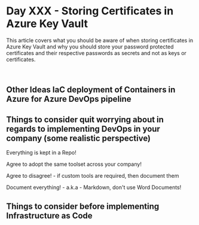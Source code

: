 # Day XXX - Storing Certificates in Azure Key Vault

This article covers what you should be aware of when storing certificates in Azure Key Vault and why you should store your password protected certificates and their respective passwords as secrets and not as keys or certificates.

</br>

## Other Ideas IaC deployment of Containers in Azure for Azure DevOps pipeline

## Things to consider quit worrying about in regards to implementing DevOps in your company (some realistic perspective)

Everything is kept in a Repo!

Agree to adopt the same toolset across your company!

Agree to disagree! - if custom tools are required, then document them

Document everything! - a.k.a - Markdown, don't use Word Documents!

## Things to consider before implementing Infrastructure as Code
